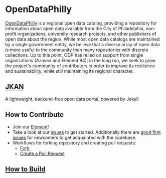 # OpenDataPhilly

[OpenDataPhilly](https://opendataphilly.org/) is a regional open data catalog, providing a repository for information about open data available from the City of Philadelphia, non-profit organizations, university research projects, and other publishers of open data about the region.
While most open data catalogs are maintained by a single government entity, we believe that a diverse array of open data is more useful to the community than many repositories with discrete collections. Up to this point, ODP has relied on support from single organizations (Azavea and Element 84); in the long run, we seek to grow the project's community of contributors in order to improve its resilience and sustainability, while still maintaining its regional character.


## [JKAN](https://github.com/timwis/jkan)
A lightweight, backend-free open data portal, powered by Jekyll

## How to Contribute
- Join our [Element](https://matrix.to/#/#opendataphilly:matrix.org)!
- Take a look at our [issues](https://github.com/azavea/opendataphilly-jkan/issues) to get started. Additionally there are [good first issues](https://github.com/azavea/opendataphilly-jkan/issues?q=is%3Aissue+is%3Aopen+label%3A%22good+first+issue%22) for newcomers to get acquainted with the codebase.
- Workflows for forking repository and creating pull requests:
    - [Fork](https://docs.github.com/en/get-started/quickstart/fork-a-repo#forking-a-repository)
    - [Create a Pull Request](https://docs.github.com/en/pull-requests/collaborating-with-pull-requests/proposing-changes-to-your-work-with-pull-requests/creating-a-pull-request-from-a-fork)

## [How to Build](docs/running-locally.md)

